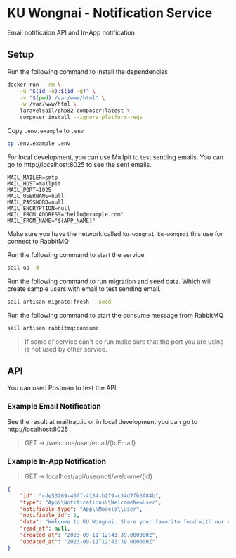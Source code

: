 # KU Wongnai - Notification Service

Email notificaion API and In-App notification

## Setup

Run the following command to install the dependencies

```sh
docker run --rm \
    -u "$(id -u):$(id -g)" \
    -v "$(pwd):/var/www/html" \
    -w /var/www/html \
    laravelsail/php82-composer:latest \
    composer install --ignore-platform-reqs
```

Copy `.env.example` to `.env`

```sh
cp .env.example .env
```

For local development, you can use Mailpit to test sending emails. You can go to http://localhost:8025 to see the sent emails.

```
MAIL_MAILER=smtp
MAIL_HOST=mailpit
MAIL_PORT=1025
MAIL_USERNAME=null
MAIL_PASSWORD=null
MAIL_ENCRYPTION=null
MAIL_FROM_ADDRESS="hello@example.com"
MAIL_FROM_NAME="${APP_NAME}"
```

Make sure you have the network called `ku-wongnai_ku-wongnai` this use for connect to RabbitMQ

Run the following command to start the service

```sh
sail up -d
```

Run the following command to run migration and seed data. Which will create sample users with email to test sending email.

```sh
sail artisan migrate:fresh --seed
```

Run the following command to start the consume message from RabbitMQ

```sh
sail artisan rabbitmq:consume
```

> If some of service can't be run make sure that the port you are using is not used by other service.

## API

You can used Postman to test the API.

### Example Email Notification

See the result at mailtrap.io or in local development you can go to http://localhost:8025

> GET -> /welcome/user/email/{toEmail}

### Example In-App Notification

> GET -> localhost/api/user/noti/welcome/{id}

```json
{
    "id": "cde53269-46ff-4154-b279-c34d7fb3f84b",
    "type": "App\\Notifications\\WelcomeNewUser",
    "notifiable_type": "App\\Models\\User",
    "notifiable_id": 1,
    "data": "Welcome to KU Wongnai. Share your favorite food with our community and inspire others.",
    "read_at": null,
    "created_at": "2023-09-11T12:43:39.000000Z",
    "updated_at": "2023-09-11T12:43:39.000000Z"
}
```
